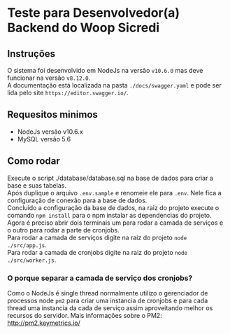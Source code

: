 # Teste para Desenvolvedor(a) Backend do Woop Sicredi

## Instruções

O sistema foi desenvolvido em NodeJs na versão `v10.6.0` mas deve funcionar na versão `v8.12.0`.<br />
A documentação está localizada na pasta `./docs/swagger.yaml` e pode ser lida pelo site `https://editor.swagger.io/`.

## Requesitos minimos

* NodeJs versão v10.6.x
* MySQL versão 5.6

## Como rodar

Execute o script ./database/database.sql na base de dados para criar a base e suas tabelas.<br />
Após duplique o arquivo `.env.sample` e renomeie ele para `.env`. Nele fica a configuração de conexão para a base de dados.<br />
Concluido a configuração da base de dados, na raiz do projeto execute o comando `npm install` para o npm instalar as dependencias do projeto.<br />
Agora é preciso abrir dois terminais um para rodar a camada de serviços e o outro para rodar a parte de cronjobs.<br />
Para rodar a camada de serviços digite na raiz do projeto `node ./src/app.js`.<br />
Para rodar a camada de cronjobs digite na raiz do projeto `node ./src/worker.js`.

### O porque separar a camada de serviço dos cronjobs?

Como o NodeJs é single thread normalmente utilizo o gerenciador de processos node `pm2` para criar uma instancia de cronjobs e para cada thread uma instancia da cada de serviço assim aproveitando melhor os recursos do servidor. Mais informações sobre o PM2: http://pm2.keymetrics.io/

